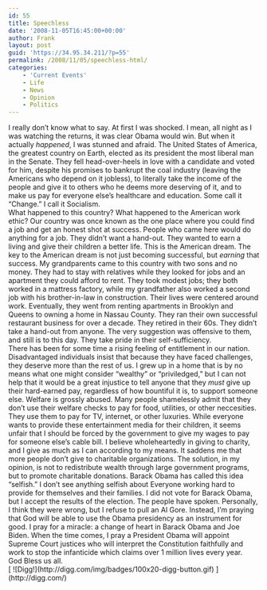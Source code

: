 ```yaml
---
id: 55
title: Speechless
date: '2008-11-05T16:45:00+00:00'
author: Frank
layout: post
guid: 'https://34.95.34.211/?p=55'
permalink: /2008/11/05/speechless-html/
categories:
    - 'Current Events'
    - Life
    - News
    - Opinion
    - Politics
---
```


<div src="v5">I really don’t know what to say. At first I was shocked. I mean, all night as I was watching the returns, it was clear Obama would win. But when it actually <span class="Apple-style-span" style="font-style: italic;">happened</span>, I was stunned and afraid. The United States of America, the greatest country on Earth, elected as its president the most liberal man in the Senate. They fell head-over-heels in love with a candidate and voted for him, despite his promises to bankrupt the coal industry (leaving the Americans who depend on it jobless), to literally take the income of the people and give it to others who he deems more deserving of it, and to make us pay for everyone else’s healthcare and education. Some call it “Change.” I call it Socialism. <div></div><div>What happened to this country? What happened to the American work ethic? Our country was once known as the one place where you could find a job and get an honest shot at success. People who came here would do anything for a job. They didn’t want a hand-out. They wanted to earn a living and give their children a better life. This is the American dream. The key to the American dream is not just becoming successful, but <span class="Apple-style-span" style="font-style: italic;">earning</span> that success. My grandparents came to this country with two sons and no money. They had to stay with relatives while they looked for jobs and an apartment they could afford to rent. They took modest jobs; they both worked in a mattress factory, while my grandfather also worked a second job with his brother-in-law in construction. Their lives were centered around work. Eventually, they went from renting apartments in Brooklyn and Queens to owning a home in Nassau County. They ran their own successful restaurant business for over a decade. They retired in their 60s. They didn’t take a hand-out from anyone. The very suggestion was offensive to them, and still is to this day. They take pride in their self-sufficiency.</div><div></div><div>There has been for some time a rising feeling of entitlement in our nation. Disadvantaged individuals insist that because they have faced challenges, they deserve more than the rest of us. I grew up in a home that is by no means what one might consider “wealthy” or “priviledged,” but I can not help that it would be a great injustice to tell anyone that they <span class="Apple-style-span" style="font-style: italic;">must</span> give up their hard-earned pay, regardless of how bountiful it is, to support someone else. Welfare is grossly abused. Many people shamelessly admit that they don’t use their welfare checks to pay for food, utilities, or other neccesities. They use them to pay for TV, internet, or other luxuries. While everyone wants to provide these entertainment media for their children, it seems unfair that I should be forced by the government to give my wages to pay for someone else’s cable bill. I believe wholeheartedly in giving to charity, and I give as much as I can according to my means. It saddens me that more people don’t give to charitable organizations. The solution, in my opinion, is not to redistribute wealth through large government programs, but to promote charitable donations. Barack Obama has called this idea “selfish.” I don’t see anything selfish about Everyone working hard to provide for themselves and their families. I did not vote for Barack Obama, but I accept the results of the election. The people have spoken. Personally, I think they were wrong, but I refuse to pull an Al Gore. Instead, I’m praying that God will be able to use the Obama presidency as an instrument for good. I pray for a miracle: a change of heart in Barack Obama and Joe Biden. When the time comes, I pray a President Obama will appoint Supreme Court justices who will interpret the Constitution faithfully and work to stop the infanticide which claims over 1 million lives every year.</div><div></div><div>God Bless us all.</div><div></div><div><div>[  
![Digg!](http://digg.com/img/badges/100x20-digg-button.gif)  ](http://digg.com/)</div></div></div>